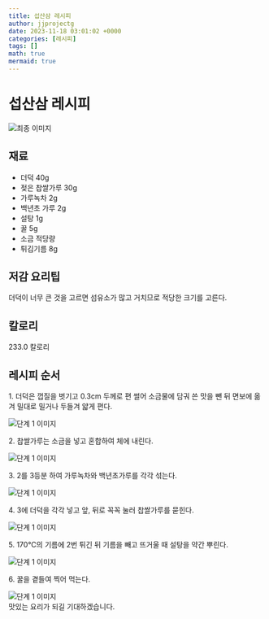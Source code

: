 ```yaml
---
title: 섭산삼 레시피
author: jjprojectg
date: 2023-11-18 03:01:02 +0000
categories: [레시피]
tags: []
math: true
mermaid: true
---
```

<meta name="og:type" content="website"/>
<meta charset="UTF-8"/>
<div class="header">
  <h1>섭산삼 레시피</h1>
</div>

<div class="container my-4">
  <div class="row">
    <div class="col-12 col-md-6">
      <div class="recipe-image">
        <img src="http://www.foodsafetykorea.go.kr/uploadimg/20141117/20141117053728_1416213448480.jpg" class="step-image" alt="최종 이미지"/>
      </div>
    </div>
    <div class="col-12 col-md-6">
      <div class="ingredients">
        <h2>재료</h2>
        <ul class="card">
          <li> 더덕 40g </li>
          <li>  젖은 찹쌀가루 30g </li>
          <li>  가루녹차 2g </li>
          <li>  백년초 가루 2g </li>
          <li>  설탕 1g </li>
          <li>  꿀 5g </li>
          <li>  소금 적당량 </li>
          <li>  튀김기름 8g </li>
</ul>
      </div>
    </div>
    <div class="col-12 col-md-6">
      <div class="ingredients">
        <h2>저감 요리팁</h2>
        <div class="card"> 
          <p>
            더덕이 너무 큰 것을 고르면 섬유소가 많고 거치므로 적당한 크기를 고른다.
          </p>
        </div>
      </div>
      <div class="ingredients">
        <h2>칼로리</h2>
        <div class="card"> 
          <p>
            233.0 칼로리
          </p>
        </div>
      </div>
    </div>
  </div>

  <h2 class="my-4">레시피 순서</h2>
  <div class="card recipe-card">
    <div class="card-body recipe-step">
      <p class="card-text step-description">1. 더덕은 껍질을 벗기고 0.3cm 두께로 편 썰어 소금물에 담궈 쓴 맛을 뺀 뒤 면보에 옮겨 밀대로 밀거나 두들겨 얇게 편다.</p>
      <img src="http://www.foodsafetykorea.go.kr/uploadimg/cook/992-1.jpg" alt="단계 1 이미지" class="step-image"/>
    </div>
  </div>
  <div class="card recipe-card">
    <div class="card-body recipe-step">
      <p class="card-text step-description">2. 찹쌀가루는 소금을 넣고 혼합하여 체에 내린다.</p>
      <img src="http://www.foodsafetykorea.go.kr/uploadimg/cook/992-2.jpg" alt="단계 1 이미지" class="step-image"/>
    </div>
  </div>
  <div class="card recipe-card">
    <div class="card-body recipe-step">
      <p class="card-text step-description">3. 2를 3등분 하여 가루녹차와 백년초가루를 각각 섞는다.</p>
      <img src="http://www.foodsafetykorea.go.kr/uploadimg/cook/992-3.jpg" alt="단계 1 이미지" class="step-image"/>
    </div>
  </div>
  <div class="card recipe-card">
    <div class="card-body recipe-step">
      <p class="card-text step-description">4. 3에 더덕을 각각 넣고 앞, 뒤로 꼭꼭 눌러 찹쌀가루를 묻힌다.</p>
      <img src="http://www.foodsafetykorea.go.kr/uploadimg/cook/992-4.jpg" alt="단계 1 이미지" class="step-image"/>
    </div>
  </div>
  <div class="card recipe-card">
    <div class="card-body recipe-step">
      <p class="card-text step-description">5. 170℃의 기름에 2번 튀긴 뒤 기름을 빼고 뜨거울 때 설탕을 약간 뿌린다.</p>
      <img src="http://www.foodsafetykorea.go.kr/uploadimg/cook/992-5.jpg" alt="단계 1 이미지" class="step-image"/>
    </div>
  </div>
  <div class="card recipe-card">
    <div class="card-body recipe-step">
      <p class="card-text step-description">6. 꿀을 곁들여 찍어 먹는다.</p>
      <img src="http://www.foodsafetykorea.go.kr/uploadimg/cook/992-6.jpg" alt="단계 1 이미지" class="step-image"/>
    </div>
  </div>

</div>
맛있는 요리가 되길 기대하겠습니다.
